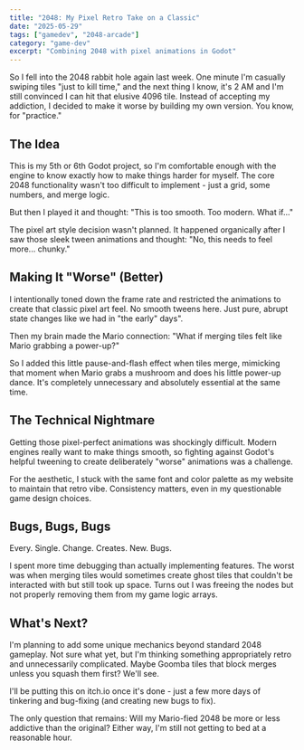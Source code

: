 ```yaml
---
title: "2048: My Pixel Retro Take on a Classic"
date: "2025-05-29"
tags: ["gamedev", "2048-arcade"]
category: "game-dev"
excerpt: "Combining 2048 with pixel animations in Godot"
---
```


So I fell into the 2048 rabbit hole again last week. One minute I'm casually swiping tiles "just to kill time," and the next thing I know, it's 2 AM and I'm still convinced I can hit that elusive 4096 tile. Instead of accepting my addiction, I decided to make it worse by building my own version. You know, for "practice."

## The Idea

This is my 5th or 6th Godot project, so I'm comfortable enough with the engine to know exactly how to make things harder for myself. The core 2048 functionality wasn't too difficult to implement - just a grid, some numbers, and merge logic.

But then I played it and thought: "This is too smooth. Too modern. What if..."

The pixel art style decision wasn't planned. It happened organically after I saw those sleek tween animations and thought: "No, this needs to feel more... chunky."

## Making It "Worse" (Better)

I intentionally toned down the frame rate and restricted the animations to create that classic pixel art feel. No smooth tweens here. Just pure, abrupt state changes like we had in "the early" days".

Then my brain made the Mario connection: "What if merging tiles felt like Mario grabbing a power-up?"

So I added this little pause-and-flash effect when tiles merge, mimicking that moment when Mario grabs a mushroom and does his little power-up dance. It's completely unnecessary and absolutely essential at the same time.

## The Technical Nightmare

Getting those pixel-perfect animations was shockingly difficult. Modern engines really want to make things smooth, so fighting against Godot's helpful tweening to create deliberately "worse" animations was a challenge.

For the aesthetic, I stuck with the same font and color palette as my website to maintain that retro vibe. Consistency matters, even in my questionable game design choices.

## Bugs, Bugs, Bugs

Every. Single. Change. Creates. New. Bugs.

I spent more time debugging than actually implementing features. The worst was when merging tiles would sometimes create ghost tiles that couldn't be interacted with but still took up space. Turns out I was freeing the nodes but not properly removing them from my game logic arrays.

## What's Next?

I'm planning to add some unique mechanics beyond standard 2048 gameplay. Not sure what yet, but I'm thinking something appropriately retro and unnecessarily complicated. Maybe Goomba tiles that block merges unless you squash them first? We'll see.

I'll be putting this on itch.io once it's done - just a few more days of tinkering and bug-fixing (and creating new bugs to fix).

The only question that remains: Will my Mario-fied 2048 be more or less addictive than the original? Either way, I'm still not getting to bed at a reasonable hour.